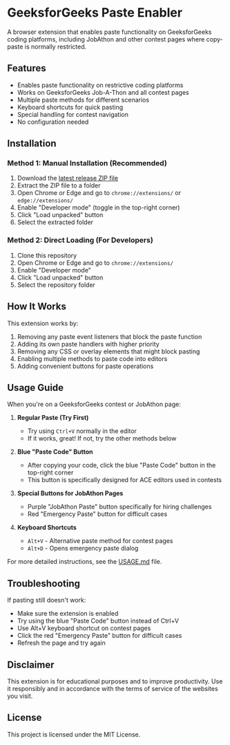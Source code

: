# GeeksforGeeks Paste Enabler

A browser extension that enables paste functionality on GeeksforGeeks coding platforms, including JobAthon and other contest pages where copy-paste is normally restricted.

## Features

- Enables paste functionality on restrictive coding platforms
- Works on GeeksforGeeks Job-A-Thon and all contest pages
- Multiple paste methods for different scenarios
- Keyboard shortcuts for quick pasting
- Special handling for contest navigation
- No configuration needed

## Installation

### Method 1: Manual Installation (Recommended)

1. Download the [latest release ZIP file](https://github.com/yourusername/GeeksforGeeks-Paste-Enabler/releases)
2. Extract the ZIP file to a folder
3. Open Chrome or Edge and go to `chrome://extensions/` or `edge://extensions/`
4. Enable "Developer mode" (toggle in the top-right corner)
5. Click "Load unpacked" button
6. Select the extracted folder

### Method 2: Direct Loading (For Developers)

1. Clone this repository
2. Open Chrome or Edge and go to `chrome://extensions/`
3. Enable "Developer mode"
4. Click "Load unpacked" button
5. Select the repository folder

## How It Works

This extension works by:

1. Removing any paste event listeners that block the paste function
2. Adding its own paste handlers with higher priority
3. Removing any CSS or overlay elements that might block pasting
4. Enabling multiple methods to paste code into editors
5. Adding convenient buttons for paste operations

## Usage Guide

When you're on a GeeksforGeeks contest or JobAthon page:

1. **Regular Paste (Try First)**
   - Try using `Ctrl+V` normally in the editor
   - If it works, great! If not, try the other methods below

2. **Blue "Paste Code" Button**
   - After copying your code, click the blue "Paste Code" button in the top-right corner
   - This button is specifically designed for ACE editors used in contests

3. **Special Buttons for JobAthon Pages**
   - Purple "JobAthon Paste" button specifically for hiring challenges
   - Red "Emergency Paste" button for difficult cases

4. **Keyboard Shortcuts**
   - `Alt+V` - Alternative paste method for contest pages
   - `Alt+D` - Opens emergency paste dialog

For more detailed instructions, see the [USAGE.md](USAGE.md) file.

## Troubleshooting

If pasting still doesn't work:

- Make sure the extension is enabled
- Try using the blue "Paste Code" button instead of Ctrl+V
- Use Alt+V keyboard shortcut on contest pages
- Click the red "Emergency Paste" button for difficult cases
- Refresh the page and try again

## Disclaimer

This extension is for educational purposes and to improve productivity. Use it responsibly and in accordance with the terms of service of the websites you visit.

## License

This project is licensed under the MIT License.
